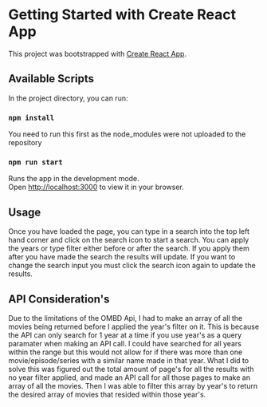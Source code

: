 # Getting Started with Create React App

This project was bootstrapped with [Create React App](https://github.com/facebook/create-react-app).

## Available Scripts

In the project directory, you can run:

### `npm install`

You need to run this first as the node_modules were not uploaded to the repository

### `npm run start`

Runs the app in the development mode.\
Open [http://localhost:3000](http://localhost:3000) to view it in your browser.


## Usage

Once you have loaded the page, you can type in a search into the top left hand corner and click on the search icon to start a search. You can apply the years or type filter either before or after the search. If you apply them after you have made the search the results will update. If you want to change the search input you must click the search icon again to update the results.

## API Consideration's

Due to the limitations of the OMBD Api, I had to make an array of all the movies being returned before I applied the year's filter on it. This is because the API can only search for 1 year at a time if you use year's as a query paramater when making an API call. I could have searched for all years within the range but this would not allow for if there was more than one movie/episode/series with a similar name made in that year. What I did to solve this was figured out the total amount of page's for all the results with no year filter applied, and made an API call for all those pages to make an array of all the movies. Then I was able to filter this array by year's to return the desired array of movies that resided within those year's.

